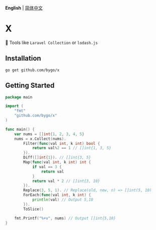 **English** | [简体中文](./README_zh-CN.md)

# X

🔨 Tools like `Laravel Collection` or `lodash.js`

## Installation

```shell
go get github.com/bygo/x
```

## Getting Started

```go
package main

import (
	"fmt"
	"github.com/bygo/x"
)

func main() {
	var nums = []int{1, 2, 3, 4, 5}
	nums = x.Collect(nums).
		Filter(func(val int, k int) bool {
			return val%2 == 1 // []int{1, 3, 5}
		}).
		Diff([]int{1}). // []int{3, 5}
		Map(func(val int, k int) int {
			if val == 3 {
				return val
			}
			return val * 2 // []int{3, 10}
		}).
		Replace(3, 5, 1). // Replace(old, new, n) => []int(5, 10)
		ForEach(func(val int, k int) {
			println(val) // Output 5,10
		}).
		ToSlice()

	fmt.Printf("%+v", nums) // Output []int{5,10}
}
```
